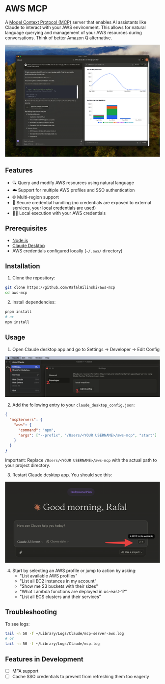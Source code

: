 # AWS MCP

A [Model Context Protocol (MCP)](https://www.anthropic.com/news/model-context-protocol) server that enables AI assistants like Claude to interact with your AWS environment. This allows for natural language querying and management of your AWS resources during conversations. Think of better Amazon Q alternative.

![AWS MCP](./images/aws-mcp-demo.png)

## Features

- 🔍 Query and modify AWS resources using natural language
- ☁️ Support for multiple AWS profiles and SSO authentication
- 🌐 Multi-region support
- 🔐 Secure credential handling (no credentials are exposed to external services, your local credentials are used)
- 🏃‍♂️ Local execution with your AWS credentials

## Prerequisites

- [Node.js](https://nodejs.org/)
- [Claude Desktop](https://claude.ai/download)
- AWS credentials configured locally (`~/.aws/` directory)

## Installation

1. Clone the repository:

```bash
git clone https://github.com/RafalWilinski/aws-mcp
cd aws-mcp
```

2. Install dependencies:

```bash
pnpm install
# or
npm install
```

## Usage

1. Open Claude desktop app and go to Settings -> Developer -> Edit Config

![Claude Settings](./images/desktop_settings.png)

2. Add the following entry to your `claude_desktop_config.json`:

```json
{
  "mcpServers": {
    "aws": {
      "command": "npm",
      "args": ["--prefix", "/Users/<YOUR USERNAME>/aws-mcp", "start"]
    }
  }
}
```

Important: Replace `/Users/<YOUR USERNAME>/aws-mcp` with the actual path to your project directory.

3. Restart Claude desktop app. You should see this:

![Claude MCP Connection Status](./images/verify_installation.png)

4. Start by selecting an AWS profile or jump to action by asking:
   - "List available AWS profiles"
   - "List all EC2 instances in my account"
   - "Show me S3 buckets with their sizes"
   - "What Lambda functions are deployed in us-east-1?"
   - "List all ECS clusters and their services"

## Troubleshooting

To see logs:

```bash
tail -n 50 -f ~/Library/Logs/Claude/mcp-server-aws.log
# or
tail -n 50 -f ~/Library/Logs/Claude/mcp.log
```

## Features in Development

- [ ] MFA support
- [ ] Cache SSO credentials to prevent from refreshing them too eagerly
